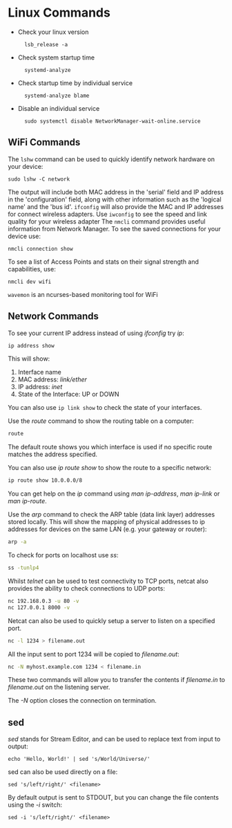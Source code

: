 # Linux Commands

- Check your linux version

        lsb_release -a

- Check system startup time

        systemd-analyze

- Check  startup time by individual service

        systemd-analyze blame

- Disable an individual service

        sudo systemctl disable NetworkManager-wait-online.service

## WiFi Commands
The `lshw` command can be used to quickly identify network hardware on your device:
```
sudo lshw -C network
```
The output will include both MAC address in the 'serial' field and IP address in the 'configuration' 
field, along with other information such as the 'logical name' and the 'bus id'. `ifconfig` 
will also provide the MAC and IP addresses for connect wireless adapters. Use `iwconfig` 
to see the speed and link quality for your wireless adapter
The `nmcli` command provides useful information from Network Manager. To see the saved 
connections for your device use:
```
nmcli connection show
```
To see a list of Access Points and stats on their signal strength and capabilities, use:
```
nmcli dev wifi
```
`wavemon` is an ncurses-based monitoring tool for WiFi

## Network Commands

To see your current IP address instead of using *ifconfig* try *ip*:
```bash
ip address show
```
This will show:

1. Interface name
2. MAC address: *link/ether*
3. IP address: *inet*
4. State of the Interface: UP or DOWN

You can also use `ip link show` to check the state of your interfaces.

Use the *route* command to show the routing table on a computer:
```bash
route
```

The default route shows you which interface is used if no specific 
route matches the address specified. 

You can also use *ip route show* to show the route to a specific network:
```bash
ip route show 10.0.0.0/8
```

You can get help on the *ip* command using *man ip-address*, *man ip-link* 
or *man ip-route*. 

Use the *arp* command to check the ARP table (data link layer) addresses
stored locally. This will show the mapping of physical addresses to ip 
addresses for devices on the same LAN (e.g. your gateway or router):
```bash
arp -a 
```

To check for ports on localhost use *ss*:
```bash
ss -tunlp4
```

Whilst *telnet* can be used to test connectivity to TCP ports, netcat
also provides the ability to check connections to UDP ports:
```bash
nc 192.168.0.3 -u 80 -v
nc 127.0.0.1 8000 -v
```

Netcat can also be used to quickly setup a server to listen on a 
specified port. 
```bash 
nc -l 1234 > filename.out
```

All the input sent to port 1234 will be copied to *filename.out*:
```bash
nc -N myhost.example.com 1234 < filename.in
```

These two commands will allow you to transfer the contents if *filename.in* to *filename.out* on the listening server. 

The *-N* option closes the connection on termination.

## sed

*sed* stands for Stream Editor, and can be used to replace text from 
input to output:

    echo 'Hello, World!' | sed 's/World/Universe/'

sed can also be used directly on a file:

    sed 's/left/right/' <filename>

By default output is sent to STDOUT, but you can change the file 
contents using the *-i* switch:

    sed -i 's/left/right/' <filename>
